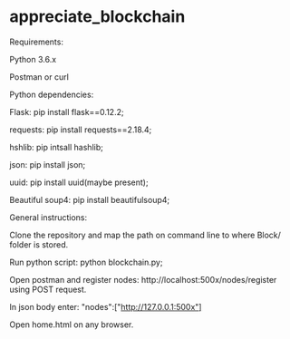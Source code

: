 # appreciate_blockchain

Requirements:

Python 3.6.x

Postman or curl

Python dependencies:

Flask: pip install flask==0.12.2;

requests: pip install requests==2.18.4;

hshlib: pip intsall hashlib;

json: pip install json;

uuid: pip install uuid(maybe present);

Beautiful soup4: pip install beautifulsoup4;


General instructions:

Clone the repository and map the path on command line to where Block/ folder is stored.

Run python script: python blockchain.py;

Open postman and register nodes: http://localhost:500x/nodes/register using POST request.

In json body enter: "nodes":["http://127.0.0.1:500x"]

Open home.html on any browser.
